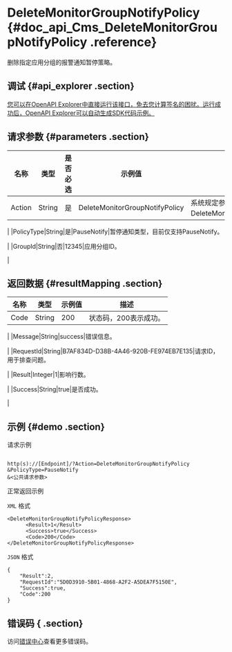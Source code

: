 # DeleteMonitorGroupNotifyPolicy {#doc_api_Cms_DeleteMonitorGroupNotifyPolicy .reference}

删除指定应用分组的报警通知暂停策略。

## 调试 {#api_explorer .section}

[您可以在OpenAPI Explorer中直接运行该接口，免去您计算签名的困扰。运行成功后，OpenAPI Explorer可以自动生成SDK代码示例。](https://api.aliyun.com/#product=Cms&api=DeleteMonitorGroupNotifyPolicy&type=RPC&version=2019-01-01)

## 请求参数 {#parameters .section}

|名称|类型|是否必选|示例值|描述|
|--|--|----|---|--|
|Action|String|是|DeleteMonitorGroupNotifyPolicy|系统规定参数。取值：DeleteMonitorGroupNotifyPolicy。

 |
|PolicyType|String|是|PauseNotify|暂停通知类型，目前仅支持PauseNotify。

 |
|GroupId|String|否|12345|应用分组ID。

 |

## 返回数据 {#resultMapping .section}

|名称|类型|示例值|描述|
|--|--|---|--|
|Code|String|200|状态码，200表示成功。

 |
|Message|String|success|错误信息。

 |
|RequestId|String|B7AF834D-D38B-4A46-920B-FE974EB7E135|请求ID，用于排查问题。

 |
|Result|Integer|1|影响行数。

 |
|Success|String|true|是否成功。

 |

## 示例 {#demo .section}

请求示例

``` {#request_demo}

http(s)://[Endpoint]/?Action=DeleteMonitorGroupNotifyPolicy
&PolicyType=PauseNotify
&<公共请求参数>

```

正常返回示例

`XML` 格式

``` {#xml_return_success_demo}
<DeleteMonitorGroupNotifyPolicyResponse>
      <Result>1</Result>
      <Success>true</Success>
      <Code>200</Code>
</DeleteMonitorGroupNotifyPolicyResponse>
```

`JSON` 格式

``` {#json_return_success_demo}
{
	"Result":2,
	"RequestId":"5D0D3910-5B01-4868-A2F2-A5DEA7F5150E",
	"Success":true,
	"Code":200
}
```

## 错误码 { .section}

访问[错误中心](https://error-center.aliyun.com/status/product/Cms)查看更多错误码。

